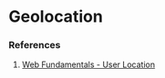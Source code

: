 # Geolocation



### References

1. [Web Fundamentals - User Location](https://developers.google.com/web/fundamentals/native-hardware/user-location/)